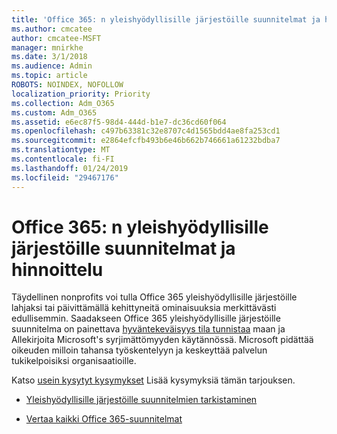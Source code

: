 ```yaml
---
title: 'Office 365: n yleishyödyllisille järjestöille suunnitelmat ja hinnoittelu'
ms.author: cmcatee
author: cmcatee-MSFT
manager: mnirkhe
ms.date: 3/1/2018
ms.audience: Admin
ms.topic: article
ROBOTS: NOINDEX, NOFOLLOW
localization_priority: Priority
ms.collection: Adm_O365
ms.custom: Adm_O365
ms.assetid: e6ec87f5-98d4-444d-b1e7-dc36cd60f064
ms.openlocfilehash: c497b63381c32e8707c4d1565bdd4ae8fa253cd1
ms.sourcegitcommit: e2864efcfb493b6e46b662b746661a61232bdba7
ms.translationtype: MT
ms.contentlocale: fi-FI
ms.lasthandoff: 01/24/2019
ms.locfileid: "29467176"
---
```

# <a name="office-365-for-nonprofit-plans-and-pricing"></a>Office 365: n yleishyödyllisille järjestöille suunnitelmat ja hinnoittelu

Täydellinen nonprofits voi tulla Office 365 yleishyödyllisille järjestöille lahjaksi tai päivittämällä kehittyneitä ominaisuuksia merkittävästi edullisemmin. Saadakseen Office 365 yleishyödyllisille järjestöille suunnitelma on painettava [hyväntekeväisyys tila tunnistaa](https://go.microsoft.com/fwlink/p/?LinkID=330253) maan ja Allekirjoita Microsoft's syrjimättömyyden käytännössä. Microsoft pidättää oikeuden milloin tahansa työskentelyyn ja keskeyttää palvelun tukikelpoisiksi organisaatioille. 
  
Katso [usein kysytyt kysymykset](https://products.office.com/en-us/nonprofit/office-365-nonprofit) Lisää kysymyksiä tämän tarjouksen. 
  
- [Yleishyödyllisille järjestöille suunnitelmien tarkistaminen](https://products.office.com/en-us/nonprofit/office-365-nonprofit-plans-and-pricing?tab=1)
    
- [Vertaa kaikki Office 365-suunnitelmat](https://products.office.com/en-us/business/compare-more-office-365-for-business-plans)
    

